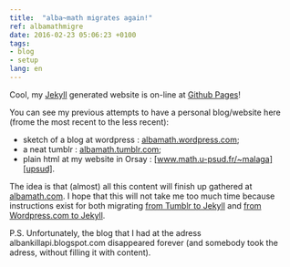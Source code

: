 ```yaml
---
title:  "alba~math migrates again!"
ref: albamathmigre
date: 2016-02-23 05:06:23 +0100
tags:
- blog
- setup
lang: en
---
```


Cool, my [Jekyll](http://jekyllrb.com) generated website is on-line at [Github Pages](https://pages.github.com/)!

You can see my previous attempts to have a personal blog/website here (frome the most recent to the less recent):

 * sketch of a blog at wordpress : [albamath.wordpress.com][wordpress];
 * a neat tumblr : [albamath.tumblr.com][tumblr];
 * plain html at my website in Orsay : [www.math.u-psud.fr/~malaga][upsud].

The idea is that (almost) all this content will finish up gathered at [albamath.com](http://albamath.com). I hope that this will not take me too much time because instructions exist for both migrating [from Tumblr to Jekyll](http://import.jekyllrb.com/docs/tumblr/) and [from Wordpress.com to Jekyll](http://import.jekyllrb.com/docs/wordpressdotcom/).

P.S. Unfortunately, the blog that I had at the adress albankillapi.blogspot.com disappeared forever (and somebody took the adress, without filling it with content).

[wordpress]: https://albamath.wordpress.com
[tumblr]: https://albamath.tumblr.com
[upsud]: http://www.math.u-psud.fr/~malaga
